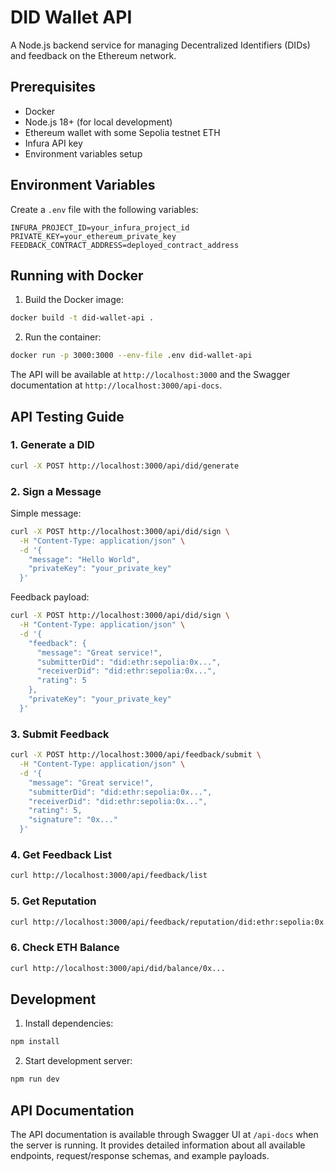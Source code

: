 # DID Wallet API

A Node.js backend service for managing Decentralized Identifiers (DIDs) and feedback on the Ethereum network.

## Prerequisites

- Docker
- Node.js 18+ (for local development)
- Ethereum wallet with some Sepolia testnet ETH
- Infura API key
- Environment variables setup

## Environment Variables

Create a `.env` file with the following variables:

```env
INFURA_PROJECT_ID=your_infura_project_id
PRIVATE_KEY=your_ethereum_private_key
FEEDBACK_CONTRACT_ADDRESS=deployed_contract_address
```

## Running with Docker

1. Build the Docker image:
```bash
docker build -t did-wallet-api .
```

2. Run the container:
```bash
docker run -p 3000:3000 --env-file .env did-wallet-api
```

The API will be available at `http://localhost:3000` and the Swagger documentation at `http://localhost:3000/api-docs`.

## API Testing Guide

### 1. Generate a DID

```bash
curl -X POST http://localhost:3000/api/did/generate
```

### 2. Sign a Message

Simple message:
```bash
curl -X POST http://localhost:3000/api/did/sign \
  -H "Content-Type: application/json" \
  -d '{
    "message": "Hello World",
    "privateKey": "your_private_key"
  }'
```

Feedback payload:
```bash
curl -X POST http://localhost:3000/api/did/sign \
  -H "Content-Type: application/json" \
  -d '{
    "feedback": {
      "message": "Great service!",
      "submitterDid": "did:ethr:sepolia:0x...",
      "receiverDid": "did:ethr:sepolia:0x...",
      "rating": 5
    },
    "privateKey": "your_private_key"
  }'
```

### 3. Submit Feedback

```bash
curl -X POST http://localhost:3000/api/feedback/submit \
  -H "Content-Type: application/json" \
  -d '{
    "message": "Great service!",
    "submitterDid": "did:ethr:sepolia:0x...",
    "receiverDid": "did:ethr:sepolia:0x...",
    "rating": 5,
    "signature": "0x..."
  }'
```

### 4. Get Feedback List

```bash
curl http://localhost:3000/api/feedback/list
```

### 5. Get Reputation

```bash
curl http://localhost:3000/api/feedback/reputation/did:ethr:sepolia:0x...
```

### 6. Check ETH Balance

```bash
curl http://localhost:3000/api/did/balance/0x...
```

## Development

1. Install dependencies:
```bash
npm install
```

2. Start development server:
```bash
npm run dev
```

## API Documentation

The API documentation is available through Swagger UI at `/api-docs` when the server is running. It provides detailed information about all available endpoints, request/response schemas, and example payloads.